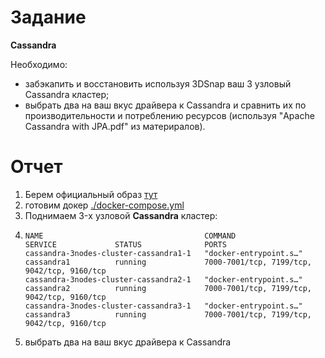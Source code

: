 # Задание

**Cassandra**

Необходимо:
- забэкапить и восстановить используя 3DSnap ваш 3 узловый Cassandra кластер;
- выбрать два на ваш вкус драйвера к Cassandra и сравнить их по производительности и потреблению ресурсов (используя "Apache Cassandra with JPA.pdf" из материралов).

# Отчет

1) Берем официальный образ [тут](https://hub.docker.com/_/cassandra)
2) готовим докер [./docker-compose.yml](docker-compose.yml)
3) Поднимаем 3-x узловой **Cassandra** кластер:
4) ```shell
   NAME                                    COMMAND                  SERVICE             STATUS              PORTS
   cassandra-3nodes-cluster-cassandra1-1   "docker-entrypoint.s…"   cassandra1          running             7000-7001/tcp, 7199/tcp, 9042/tcp, 9160/tcp
   cassandra-3nodes-cluster-cassandra2-1   "docker-entrypoint.s…"   cassandra2          running             7000-7001/tcp, 7199/tcp, 9042/tcp, 9160/tcp
   cassandra-3nodes-cluster-cassandra3-1   "docker-entrypoint.s…"   cassandra3          running             7000-7001/tcp, 7199/tcp, 9042/tcp, 9160/tcp
   ```
5) выбрать два на ваш вкус драйвера к Cassandra

 